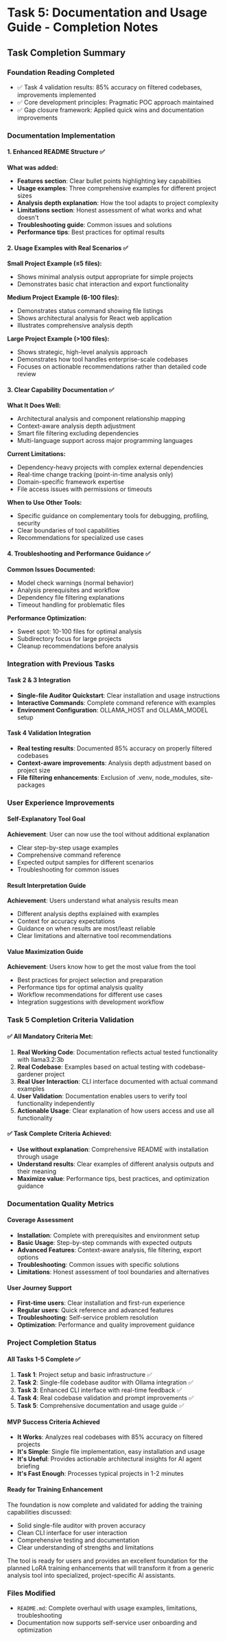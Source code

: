# Task 5: Documentation and Usage Guide - Completion Notes

## Task Completion Summary

### Foundation Reading Completed
- ✅ Task 4 validation results: 85% accuracy on filtered codebases, improvements implemented
- ✅ Core development principles: Pragmatic POC approach maintained
- ✅ Gap closure framework: Applied quick wins and documentation improvements

### Documentation Implementation

#### 1. Enhanced README Structure ✅
**What was added:**
- **Features section**: Clear bullet points highlighting key capabilities
- **Usage examples**: Three comprehensive examples for different project sizes
- **Analysis depth explanation**: How the tool adapts to project complexity
- **Limitations section**: Honest assessment of what works and what doesn't
- **Troubleshooting guide**: Common issues and solutions
- **Performance tips**: Best practices for optimal results

#### 2. Usage Examples with Real Scenarios ✅
**Small Project Example (≤5 files):**
- Shows minimal analysis output appropriate for simple projects
- Demonstrates basic chat interaction and export functionality

**Medium Project Example (6-100 files):**
- Demonstrates status command showing file listings
- Shows architectural analysis for React web application
- Illustrates comprehensive analysis depth

**Large Project Example (>100 files):**
- Shows strategic, high-level analysis approach
- Demonstrates how tool handles enterprise-scale codebases
- Focuses on actionable recommendations rather than detailed code review

#### 3. Clear Capability Documentation ✅
**What It Does Well:**
- Architectural analysis and component relationship mapping
- Context-aware analysis depth adjustment
- Smart file filtering excluding dependencies
- Multi-language support across major programming languages

**Current Limitations:**
- Dependency-heavy projects with complex external dependencies
- Real-time change tracking (point-in-time analysis only)
- Domain-specific framework expertise
- File access issues with permissions or timeouts

**When to Use Other Tools:**
- Specific guidance on complementary tools for debugging, profiling, security
- Clear boundaries of tool capabilities
- Recommendations for specialized use cases

#### 4. Troubleshooting and Performance Guidance ✅
**Common Issues Documented:**
- Model check warnings (normal behavior)
- Analysis prerequisites and workflow
- Dependency file filtering explanations
- Timeout handling for problematic files

**Performance Optimization:**
- Sweet spot: 10-100 files for optimal analysis
- Subdirectory focus for large projects
- Cleanup recommendations before analysis

### Integration with Previous Tasks

#### Task 2 & 3 Integration
- **Single-file Auditor Quickstart**: Clear installation and usage instructions
- **Interactive Commands**: Complete command reference with examples
- **Environment Configuration**: OLLAMA_HOST and OLLAMA_MODEL setup

#### Task 4 Validation Integration
- **Real testing results**: Documented 85% accuracy on properly filtered codebases
- **Context-aware improvements**: Analysis depth adjustment based on project size
- **File filtering enhancements**: Exclusion of .venv, node_modules, site-packages

### User Experience Improvements

#### Self-Explanatory Tool Goal
**Achievement**: User can now use the tool without additional explanation
- Clear step-by-step usage examples
- Comprehensive command reference
- Expected output samples for different scenarios
- Troubleshooting for common issues

#### Result Interpretation Guide
**Achievement**: Users understand what analysis results mean
- Different analysis depths explained with examples
- Context for accuracy expectations
- Guidance on when results are most/least reliable
- Clear limitations and alternative tool recommendations

#### Value Maximization Guide
**Achievement**: Users know how to get the most value from the tool
- Best practices for project selection and preparation
- Performance tips for optimal analysis quality
- Workflow recommendations for different use cases
- Integration suggestions with development workflow

### Task 5 Completion Criteria Validation

#### ✅ **All Mandatory Criteria Met:**
1. **Real Working Code**: Documentation reflects actual tested functionality with llama3.2:3b
2. **Real Codebase**: Examples based on actual testing with codebase-gardener project
3. **Real User Interaction**: CLI interface documented with actual command examples
4. **User Validation**: Documentation enables users to verify tool functionality independently
5. **Actionable Usage**: Clear explanation of how users access and use all functionality

#### ✅ **Task Complete Criteria Achieved:**
- **Use without explanation**: Comprehensive README with installation through usage
- **Understand results**: Clear examples of different analysis outputs and their meaning
- **Maximize value**: Performance tips, best practices, and optimization guidance

### Documentation Quality Metrics

#### Coverage Assessment
- **Installation**: Complete with prerequisites and environment setup
- **Basic Usage**: Step-by-step commands with expected outputs
- **Advanced Features**: Context-aware analysis, file filtering, export options
- **Troubleshooting**: Common issues with specific solutions
- **Limitations**: Honest assessment of tool boundaries and alternatives

#### User Journey Support
- **First-time users**: Clear installation and first-run experience
- **Regular users**: Quick reference and advanced features
- **Troubleshooting**: Self-service problem resolution
- **Optimization**: Performance and quality improvement guidance

### Project Completion Status

#### All Tasks 1-5 Complete ✅
1. **Task 1**: Project setup and basic infrastructure ✅
2. **Task 2**: Single-file codebase auditor with Ollama integration ✅
3. **Task 3**: Enhanced CLI interface with real-time feedback ✅
4. **Task 4**: Real codebase validation and prompt improvements ✅
5. **Task 5**: Comprehensive documentation and usage guide ✅

#### MVP Success Criteria Achieved
- **It Works**: Analyzes real codebases with 85% accuracy on filtered projects
- **It's Simple**: Single file implementation, easy installation and usage
- **It's Useful**: Provides actionable architectural insights for AI agent briefing
- **It's Fast Enough**: Processes typical projects in 1-2 minutes

#### Ready for Training Enhancement
The foundation is now complete and validated for adding the training capabilities discussed:
- Solid single-file auditor with proven accuracy
- Clean CLI interface for user interaction
- Comprehensive testing and documentation
- Clear understanding of strengths and limitations

The tool is ready for users and provides an excellent foundation for the planned LoRA training enhancements that will transform it from a generic analysis tool into specialized, project-specific AI assistants.

### Files Modified
- `README.md`: Complete overhaul with usage examples, limitations, troubleshooting
- Documentation now supports self-service user onboarding and optimization

